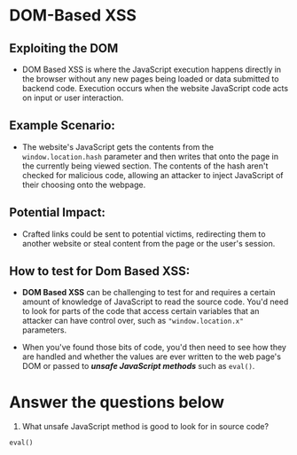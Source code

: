 # DOM-Based XSS

## Exploiting the DOM

- DOM Based XSS is where the JavaScript execution happens directly in the browser without any new pages being loaded or data submitted to backend code. Execution occurs when the website JavaScript code acts on input or user interaction.

## Example Scenario:

- The website's JavaScript gets the contents from the `window.location.hash` parameter and then writes that onto the page in the currently being viewed section. The contents of the hash aren't checked for malicious code, allowing an attacker to inject JavaScript of their choosing onto the webpage.

## Potential Impact:

- Crafted links could be sent to potential victims, redirecting them to another website or steal content from the page or the user's session.

## How to test for Dom Based XSS:

- **DOM Based XSS** can be challenging to test for and requires a certain amount of knowledge of JavaScript to read the source code. You'd need to look for parts of the code that access certain variables that an attacker can have control over, such as `"window.location.x"` parameters.


- When you've found those bits of code, you'd then need to see how they are handled and whether the values are ever written to the web page's DOM or passed to ***unsafe JavaScript methods*** such as `eval()`.

# Answer the questions below

1. What unsafe JavaScript method is good to look for in source code?
```
eval()
```
